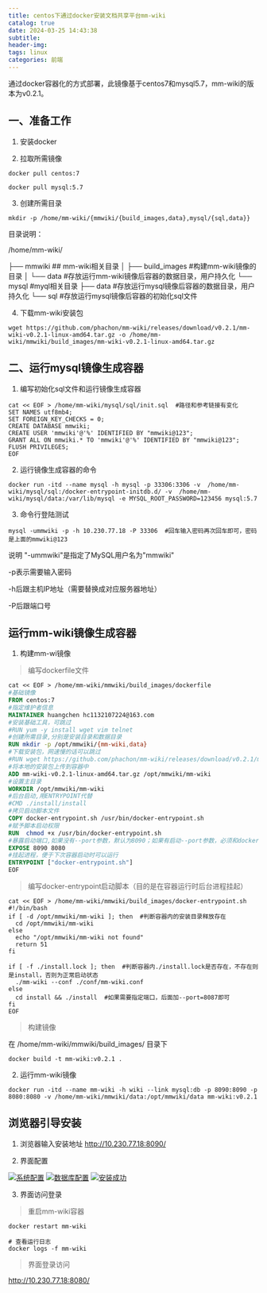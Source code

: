 ```yaml
---
title: centos下通过docker安装文档共享平台mm-wiki
catalog: true
date: 2024-03-25 14:43:38
subtitle:
header-img:
tags: linux
categories: 前端
---
```


通过docker容器化的方式部署，此镜像基于centos7和mysql5.7，mm-wiki的版本为v0.2.1。


## 一、准备工作

1. 安装docker

2. 拉取所需镜像

```shell
docker pull centos:7

docker pull mysql:5.7
```
3. 创建所需目录

```shell
mkdir -p /home/mm-wiki/{mmwiki/{build_images,data},mysql/{sql,data}}
```
目录说明：

/home/mm-wiki/

├── mmwiki ## mm-wiki相关目录
│   ├── build_images  #构建mm-wiki镜像的目录
│   └── data   #存放运行mm-wiki镜像后容器的数据目录，用户持久化
└── mysql #myql相关目录
    ├── data #存放运行mysql镜像后容器的数据目录，用户持久化
    └── sql  #存放运行mysql镜像后容器的初始化sql文件

4. 下载mm-wiki安装包

```shell
wget https://github.com/phachon/mm-wiki/releases/download/v0.2.1/mm-wiki-v0.2.1-linux-amd64.tar.gz -o /home/mm-wiki/mmwiki/build_images/mm-wiki-v0.2.1-linux-amd64.tar.gz

```

## 二、运行mysql镜像生成容器

1. 编写初始化sql文件和运行镜像生成容器

```shell
cat << EOF > /home/mm-wiki/mysql/sql/init.sql  #路径和参考链接有变化
SET NAMES utf8mb4;
SET FOREIGN_KEY_CHECKS = 0;
CREATE DATABASE mmwiki;
CREATE USER 'mmwiki'@'%' IDENTIFIED BY "mmwiki@123";
GRANT ALL ON mmwiki.* TO 'mmwiki'@'%' IDENTIFIED BY "mmwiki@123";
FLUSH PRIVILEGES;
EOF
```

2. 运行镜像生成容器的命令

```shell
docker run -itd --name mysql -h mysql -p 33306:3306 -v  /home/mm-wiki/mysql/sql:/docker-entrypoint-initdb.d/ -v  /home/mm-wiki/mysql/data:/var/lib/mysql -e MYSQL_ROOT_PASSWORD=123456 mysql:5.7 

```
3. 命令行登陆测试

```shell
mysql -ummwiki -p -h 10.230.77.18 -P 33306  #回车输入密码再次回车即可，密码是上面的mmwiki@123
```
说明
"-ummwiki"是指定了MySQL用户名为"mmwiki"

-p表示需要输入密码

-h后跟主机IP地址（需要替换成对应服务器地址）

-P后跟端口号


## 运行mm-wiki镜像生成容器

1. 构建mm-wi镜像

> 编写dockerfile文件

```dockerfile
cat << EOF > /home/mm-wiki/mmwiki/build_images/dockerfile
#基础镜像
FROM centos:7
#指定维护者信息
MAINTAINER huangchen hc1132107224@163.com
#安装基础工具，可跳过
#RUN yum -y install wget vim telnet
#创建所需目录,分别是安装目录和数据目录
RUN mkdir -p /opt/mmwiki/{mm-wiki,data}
#下载安装包，网速慢的话可以跳过
#RUN wget https://github.com/phachon/mm-wiki/releases/download/v0.2.1/mm-wiki-v0.2.1-linux-amd64.tar.gz -o /opt/mm_wiki/mm-wiki.tar.gz
#将本地的安装包上传到容器中
ADD mm-wiki-v0.2.1-linux-amd64.tar.gz /opt/mmwiki/mm-wiki
#设置主目录
WORKDIR /opt/mmwiki/mm-wiki
#后台启动,用ENTRYPOINT代替
#CMD ./install/install
#拷贝启动脚本文件
COPY docker-entrypoint.sh /usr/bin/docker-entrypoint.sh
#赋予脚本启动权限
RUN  chmod +x /usr/bin/docker-entrypoint.sh
#暴露启动端口,如果没有--port参数，默认为8090；如果有启动--port参数，必须和docker-entrypoint.sh启动脚本中的--port参数的端口一致
EXPOSE 8090 8080
#挂起进程，便于下次容器启动时可以运行
ENTRYPOINT ["docker-entrypoint.sh"] 
EOF
```

> 编写docker-entrypoint启动脚本（目的是在容器运行时后台进程挂起）

```shell
cat << EOF > /home/mm-wiki/mmwiki/build_images/docker-entrypoint.sh
#!/bin/bash
if [ -d /opt/mmwiki/mm-wiki ]; then  #判断容器内的安装目录释放存在
  cd /opt/mmwiki/mm-wiki
else
  echo "/opt/mmwiki/mm-wiki not found"
  return 51
fi

if [ -f ./install.lock ]; then  #判断容器内./install.lock是否存在，不存在则是install，否则为正常启动状态       
  ./mm-wiki --conf ./conf/mm-wiki.conf
else
  cd install && ./install  #如果需要指定端口，后面加--port=8087即可
fi
EOF
```

> 构建镜像

在 /home/mm-wiki/mmwiki/build_images/ 目录下

```shell
docker build -t mm-wiki:v0.2.1 .
```

2. 运行mm-wiki镜像

```shell
docker run -itd --name mm-wiki -h wiki --link mysql:db -p 8090:8090 -p 8080:8080 -v /home/mm-wiki/mmwiki/data:/opt/mmwiki/data mm-wiki:v0.2.1

```

## 浏览器引导安装

1. 浏览器输入安装地址   http://10.230.77.18:8090/

2. 界面配置

[![系统配置](https://s21.ax1x.com/2024/03/25/pF4hjH0.png)](https://imgse.com/i/pF4hjH0)
[![数据库配置](https://s21.ax1x.com/2024/03/25/pF4hrtO.png)](https://imgse.com/i/pF4hrtO)
[![安装成功](https://s21.ax1x.com/2024/03/25/pF4h076.png)](https://imgse.com/i/pF4h076)

3. 界面访问登录

> 重启mm-wiki容器

```shell
docker restart mm-wiki

# 查看运行日志
docker logs -f mm-wiki
```

> 界面登录访问

http://10.230.77.18:8080/